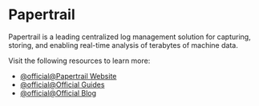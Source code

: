 # Papertrail

Papertrail is a leading centralized log management solution for capturing, storing, and enabling real-time analysis of terabytes of machine data.

Visit the following resources to learn more:

- [@official@Papertrail Website](https://www.papertrail.com/)
- [@official@Official Guides](https://www.papertrail.com/solution/guides/)
- [@official@Official Blog](https://www.papertrail.com/blog/)
